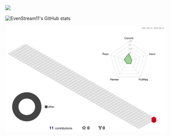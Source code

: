 ![](https://capsule-render.vercel.app/api?type=waving&height=200&text=EvenStream&fontAlign=80&fontAlignY=40&color=gradient)

![EvenStream11's GitHub stats](https://github-readme-stats.vercel.app/api?username=evenstream11&count_private=true&show_icons=true&theme=Gradient)

![](./profile-3d-contrib/profile-gitblock.svg)
